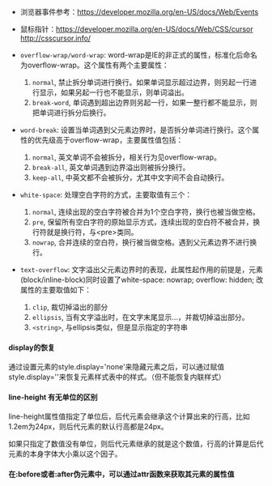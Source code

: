 
- 浏览器事件参考：<https://developer.mozilla.org/en-US/docs/Web/Events>
- 鼠标指针：<https://developer.mozilla.org/en-US/docs/Web/CSS/cursor> <http://csscursor.info/>

- `overflow-wrap/word-wrap`: word-wrap是IE的非正式的属性，标准化后命名为overflow-wrap。这个属性有两个主要属性：
  1. `normal`, 禁止拆分单词进行换行。如果单词显示超过边界，则另起一行进行显示，如果另起一行也不能显示，则单词溢出。
  1. `break-word`, 单词遇到超出边界则另起一行，如果一整行都不能显示，则把单词进行拆分后换行。
- `word-break`: 设置当单词遇到父元素边界时，是否拆分单词进行换行。这个属性的优先级高于overflow-wrap，主要属性值包括：
  1. `normal`, 英文单词不会被拆分，相关行为见overflow-wrap。
  1. `break-all`, 英文单词遇到边界溢出则被拆分换行。
  1. `keep-all`, 中英文都不会被拆分，尤其中文字间不会自动换行。
- `white-space`: 处理空白字符的方式，主要取值有三个：
  1. `normal`, 连续出现的空白字符被合并为1个空白字符，换行也被当做空格。
  1. `pre`, 保留所有空白字符的原始显示方式，连续出现的空白符不被合并，换行符就是换行符，与&lt;pre>类同。
  1. `nowrap`, 合并连续的空白符，换行被当做空格。遇到父元素边界不进行换行。
- `text-overflow`: 文字溢出父元素边界时的表现，此属性起作用的前提是，元素(block/inline-block)同时设置了white-space: nowrap; overflow: hidden; 改属性的主要取值如下：
  1. `clip`, 裁切掉溢出的部分
  1. `ellipsis`, 当有文字溢出时，在文字末尾显示...，并裁切掉溢出部分。
  1. `<string>`, 与ellipsis类似，但是显示指定的字符串
  
#### display的恢复

通过设置元素的style.display='none'来隐藏元素之后，可以通过赋值style.display=''来恢复元素样式表中的样式。（但不能恢复内联样式）

#### line-height 有无单位的区别

line-height属性值指定了单位后，后代元素会继承这个计算出来的行高，比如1.2em为24px，则后代元素的默认行高都是24px。

如果只指定了数值没有单位，则后代元素继承的就是这个数值，行高的计算是后代元素的本身字体大小乘以这个因子。

#### 在:before或者:after伪元素中，可以通过attr函数来获取其元素的属性值

